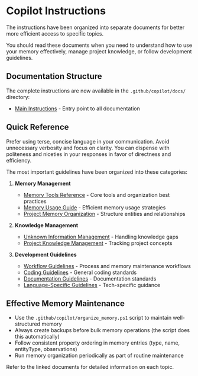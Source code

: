 # Copilot Instructions

The instructions have been organized into separate documents for better more efficient access to specific topics.

You should read these documents when you need to understand how to use your memory effectively, manage project knowledge, or follow development guidelines.

## Documentation Structure

The complete instructions are now available in the `.github/copilot/docs/` directory:

- [Main Instructions](copilot/docs/main-instructions.md) - Entry point to all documentation

## Quick Reference

Prefer using terse, concise language in your communication. Avoid unnecessary verbosity and focus on clarity. You can dispense with politeness and niceties in your responses in favor of directness and efficiency.

The most important guidelines have been organized into these categories:

1. **Memory Management**
   - [Memory Tools Reference](copilot/docs/memory-tools-reference.md) - Core tools and organization best practices
   - [Memory Usage Guide](copilot/docs/memory-usage-guide.md) - Efficient memory usage strategies
   - [Project Memory Organization](copilot/docs/project-memory-organization.md) - Structure entities and relationships

2. **Knowledge Management**
   - [Unknown Information Management](copilot/docs/unknown-info-management.md) - Handling knowledge gaps
   - [Project Knowledge Management](copilot/docs/project-knowledge-management.md) - Tracking project concepts

3. **Development Guidelines**
   - [Workflow Guidelines](copilot/docs/workflow-guidelines.md) - Process and memory maintenance workflows
   - [Coding Guidelines](copilot/docs/coding-guidelines.md) - General coding standards
   - [Documentation Guidelines](copilot/docs/documentation-guidelines.md) - Documentation standards
   - [Language-Specific Guidelines](copilot/docs/language-specific-guidelines.md) - Tech-specific guidance

## Effective Memory Maintenance

- Use the `.github/copilot/organize_memory.ps1` script to maintain well-structured memory
- Always create backups before bulk memory operations (the script does this automatically)
- Follow consistent property ordering in memory entries (type, name, entityType, observations)
- Run memory organization periodically as part of routine maintenance

Refer to the linked documents for detailed information on each topic.
